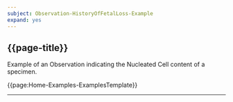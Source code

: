 ```yaml
---
subject: Observation-HistoryOfFetalLoss-Example
expand: yes
---
```




## {{page-title}}

Example of an Observation indicating the Nucleated Cell content of a specimen.


{{page:Home-Examples-ExamplesTemplate}}

---
